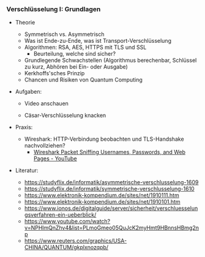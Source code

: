 ### Verschlüsselung I: Grundlagen

* Theorie
  
  * Symmetrisch vs. Asymmetrisch
  * Was ist Ende-zu-Ende, was ist Transport-Verschlüsselung
  * Algorithmen: RSA, AES, HTTPS mit TLS und SSL
    * Beurteilung, welche sind sicher?
  * Grundlegende Schwachstellen (Algorithmus berechenbar, Schlüssel zu kurz, Abhören bei Ein- oder Ausgabe)
  * Kerkhoffs'sches Prinzip
  * Chancen und Risiken von Quantum Computing

* Aufgaben:
  
  * Video anschauen
  
  * Cäsar-Verschlüsselung knacken

* Praxis: 
  
  * Wireshark: HTTP-Verbindung beobachten und TLS-Handshake nachvollziehen?
    * [Wireshark Packet Sniffing Usernames, Passwords, and Web Pages - YouTube](https://www.youtube.com/watch?v=r0l_54thSYU)

* Literatur:
  
  * https://studyflix.de/informatik/asymmetrische-verschlusselung-1609
  * https://studyflix.de/informatik/symmetrische-verschlusselung-1610
  * https://www.elektronik-kompendium.de/sites/net/1910111.htm
  * https://www.elektronik-kompendium.de/sites/net/1910101.htm
  * https://www.ionos.de/digitalguide/server/sicherheit/verschluesselungsverfahren-ein-ueberblick/
  * https://www.youtube.com/watch?v=NPHlmQnZhv4&list=PLmoGmeo05QuJcK2myHmt9HBnnsHBmg2np
  * https://www.reuters.com/graphics/USA-CHINA/QUANTUM/gkplxnozqpb/

